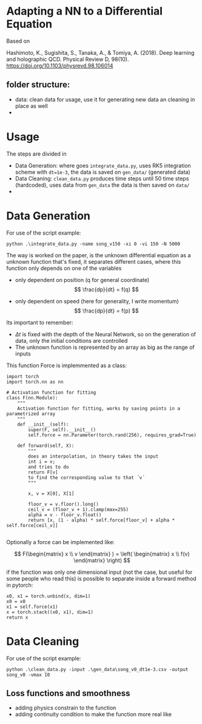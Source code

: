 # Adapting a NN to a Differential Equation

Based on

‌Hashimoto, K., Sugishita, S., Tanaka, A., & Tomiya, A. (2018). Deep learning and holographic QCD. Physical Review D, 98(10). https://doi.org/10.1103/physrevd.98.106014


## folder structure:
- data: clean data for usage, use it for generating new data an cleaning in place as well
- 

# Usage
The steps are divided in 
- Data Generation: where goes `integrate_data.py`, uses RK5 integration scheme with `dt=1e-3`, the data is saved on `gen_data/` (generated data)
- Data Cleaning: `clean_data.py` produces time steps until 50 time steps (hardcoded), uses data from `gen_data` the data is then saved on `data/`
- 



# Data Generation
For use of the script example:
```
python .\integrate_data.py -name song_v150 -xi 0 -vi 150 -N 5000
```


The way is worked on the paper, is the unknown differential equation as a unknown function that's fixed, it separates different cases, where this function only depends on one of the variables

- only dependent on position (q for general coordinate)
$$
\frac{dp}{dt} = f(q)
$$

- only dependent on speed (here for generality, I write momentum)
$$
\frac{dp}{dt} = f(p)
$$

Its important to remember:
- $\Delta t$ is fixed with the depth of the Neural Network, so on the generation of data, only the initial conditions are controlled
- The unknown function is represented by an array as big as the range of inputs

This function Force is implemmented as a class:

```pytorch
import torch
import torch.nn as nn

# Activation function for fitting
class F(nn.Module):
    """
    Activation function for fitting, works by saving points in a parametrized array
    """
    def __init__(self):
        super(F, self).__init__()
        self.force = nn.Parameter(torch.rand(256), requires_grad=True)
        
    def forward(self, X):
        """
        does an interpolation, in theory takes the input
        int i = v;
        and tries to do
        return F[v] 
        to find the corresponding value to that ´v´
        """

        x, v = X[0], X[1]

        floor_v = v.floor().long()
        ceil_v = (floor_v + 1).clamp(max=255)
        alpha = v - floor_v.float()
        return [x, (1 - alpha) * self.force[floor_v] + alpha * self.force[ceil_v]]
        
```

Optionally a force can be implemented like:

$$
F(\begin{matrix} x \\ v \end{matrix} ) = \left( \begin{matrix} x \\ f(v) \end{matrix}  \right)
$$

if the function was only one dimensional input (not the case, but useful for some people who read this) is possible to separate inside a forward method in pytorch:

```
x0, x1 = torch.unbind(x, dim=1)
x0 = x0 
x1 = self.force(x1)
x = torch.stack((x0, x1), dim=1)
return x
```

# Data Cleaning
For use of the script example:
```
python .\clean_data.py -input .\gen_data\song_v0_dt1e-3.csv -output song_v0 -vmax 10
```


## Loss functions and smoothness
- adding physics constrain to the function
- adding continuity condition to make the function more real like





